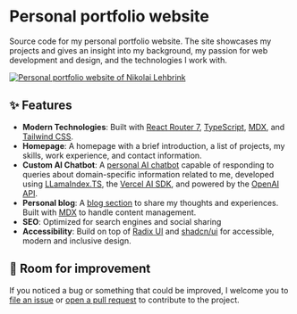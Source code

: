 # Personal portfolio website

Source code for my personal portfolio website. The site showcases my projects and gives an insight into my background, my passion for web development and design, and the technologies I work with.

<a href="https://www.muskri.com">
  <img alt="Personal portfolio website of Nikolai Lehbrink" src="https://github.com/nikolailehbrink/portfolio/blob/main/app/og-image.webp">
</a>

## ✨ Features

- **Modern Technologies**: Built with [React Router 7](https://reactrouter.com/), [TypeScript](https://www.typescriptlang.org/), [MDX](https://mdxjs.com/), and [Tailwind CSS](https://tailwindcss.com/).
- **Homepage**: A homepage with a brief introduction, a list of projects, my skills, work experience, and contact information.
- **Custom AI Chatbot**: A [personal AI chatbot](https://www.nikolailehbr.ink/chat) capable of responding to queries about domain-specific information related to me, developed using [LLamaIndex.TS](https://ts.llamaindex.ai/), the [Vercel AI SDK](https://sdk.vercel.ai/docs), and powered by the [OpenAI API](https://openai.com/blog/openai-api).
- **Personal blog**: A [blog section](https://www.nikolailehbr.ink/blog) to share my thoughts and experiences. Built with [MDX](https://mdxjs.com/) to handle content management.
- **SEO**: Optimized for search engines and social sharing
- **Accessibility**: Build on top of [Radix UI](https://radix-ui.com/) and [shadcn/ui](https://ui.shadcn.com/docs) for accessible, modern and inclusive design.

## 🤗 Room for improvement

If you noticed a bug or something that could be improved, I welcome you to [file an issue](https://github.com/nikolailehbrink/portfolio/issues/new) or [open a pull request](https://github.com/nikolailehbrink/portfolio/compare) to contribute to the project.
